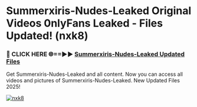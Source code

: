 # Summerxiris-Nudes-Leaked Original Videos 0nlyFans Leaked - Files Updated! (nxk8)

<h3>🔴 CLICK HERE 🌐==►► <a href="https://tinyurl.com/yrmya6cz" rel="nofollow">Summerxiris-Nudes-Leaked Updated Files</a></h3>

Get Summerxiris-Nudes-Leaked and all content. Now you can access all videos and pictures of Summerxiris-Nudes-Leaked. New Updated Files 2025!

[![nxk8](https://i.imgur.com/FMdXYCs.gif)](https://tinyurl.com/yrmya6cz)
